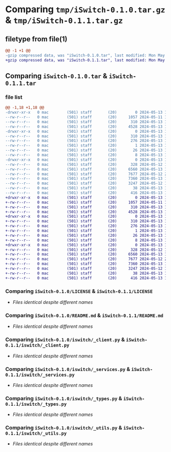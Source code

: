 # Comparing `tmp/iSwitch-0.1.0.tar.gz` & `tmp/iSwitch-0.1.1.tar.gz`

## filetype from file(1)

```diff
@@ -1 +1 @@
-gzip compressed data, was "iSwitch-0.1.0.tar", last modified: Mon May 13 18:25:05 2024, max compression
+gzip compressed data, was "iSwitch-0.1.1.tar", last modified: Mon May 13 18:25:55 2024, max compression
```

## Comparing `iSwitch-0.1.0.tar` & `iSwitch-0.1.1.tar`

### file list

```diff
@@ -1,18 +1,18 @@
-drwxr-xr-x   0 mac        (501) staff       (20)        0 2024-05-13 18:25:05.795823 iSwitch-0.1.0/
--rw-r--r--   0 mac        (501) staff       (20)     1057 2024-05-11 18:46:44.000000 iSwitch-0.1.0/LICENSE
--rw-r--r--   0 mac        (501) staff       (20)      310 2024-05-13 18:25:05.795316 iSwitch-0.1.0/PKG-INFO
--rw-r--r--   0 mac        (501) staff       (20)     4528 2024-05-13 17:13:43.000000 iSwitch-0.1.0/README.md
-drwxr-xr-x   0 mac        (501) staff       (20)        0 2024-05-13 18:25:05.794767 iSwitch-0.1.0/iSwitch.egg-info/
--rw-r--r--   0 mac        (501) staff       (20)      310 2024-05-13 18:25:05.000000 iSwitch-0.1.0/iSwitch.egg-info/PKG-INFO
--rw-r--r--   0 mac        (501) staff       (20)      276 2024-05-13 18:25:05.000000 iSwitch-0.1.0/iSwitch.egg-info/SOURCES.txt
--rw-r--r--   0 mac        (501) staff       (20)        1 2024-05-13 18:25:05.000000 iSwitch-0.1.0/iSwitch.egg-info/dependency_links.txt
--rw-r--r--   0 mac        (501) staff       (20)       26 2024-05-13 18:25:05.000000 iSwitch-0.1.0/iSwitch.egg-info/requires.txt
--rw-r--r--   0 mac        (501) staff       (20)        8 2024-05-13 18:25:05.000000 iSwitch-0.1.0/iSwitch.egg-info/top_level.txt
-drwxr-xr-x   0 mac        (501) staff       (20)        0 2024-05-13 18:25:05.793977 iSwitch-0.1.0/iswitch/
--rw-r--r--   0 mac        (501) staff       (20)      328 2024-05-12 10:01:33.000000 iSwitch-0.1.0/iswitch/__init__.py
--rw-r--r--   0 mac        (501) staff       (20)     6560 2024-05-13 16:12:36.000000 iSwitch-0.1.0/iswitch/_client.py
--rw-r--r--   0 mac        (501) staff       (20)     7677 2024-05-12 22:15:34.000000 iSwitch-0.1.0/iswitch/_services.py
--rw-r--r--   0 mac        (501) staff       (20)     7360 2024-05-13 16:09:25.000000 iSwitch-0.1.0/iswitch/_types.py
--rw-r--r--   0 mac        (501) staff       (20)     3247 2024-05-12 10:42:22.000000 iSwitch-0.1.0/iswitch/_utils.py
--rw-r--r--   0 mac        (501) staff       (20)       38 2024-05-13 18:25:05.795927 iSwitch-0.1.0/setup.cfg
--rw-r--r--   0 mac        (501) staff       (20)      416 2024-05-13 18:23:36.000000 iSwitch-0.1.0/setup.py
+drwxr-xr-x   0 mac        (501) staff       (20)        0 2024-05-13 18:25:55.403634 iSwitch-0.1.1/
+-rw-r--r--   0 mac        (501) staff       (20)     1057 2024-05-11 18:46:44.000000 iSwitch-0.1.1/LICENSE
+-rw-r--r--   0 mac        (501) staff       (20)      310 2024-05-13 18:25:55.402527 iSwitch-0.1.1/PKG-INFO
+-rw-r--r--   0 mac        (501) staff       (20)     4528 2024-05-13 17:13:43.000000 iSwitch-0.1.1/README.md
+drwxr-xr-x   0 mac        (501) staff       (20)        0 2024-05-13 18:25:55.401816 iSwitch-0.1.1/iSwitch.egg-info/
+-rw-r--r--   0 mac        (501) staff       (20)      310 2024-05-13 18:25:55.000000 iSwitch-0.1.1/iSwitch.egg-info/PKG-INFO
+-rw-r--r--   0 mac        (501) staff       (20)      276 2024-05-13 18:25:55.000000 iSwitch-0.1.1/iSwitch.egg-info/SOURCES.txt
+-rw-r--r--   0 mac        (501) staff       (20)        1 2024-05-13 18:25:55.000000 iSwitch-0.1.1/iSwitch.egg-info/dependency_links.txt
+-rw-r--r--   0 mac        (501) staff       (20)       26 2024-05-13 18:25:55.000000 iSwitch-0.1.1/iSwitch.egg-info/requires.txt
+-rw-r--r--   0 mac        (501) staff       (20)        8 2024-05-13 18:25:55.000000 iSwitch-0.1.1/iSwitch.egg-info/top_level.txt
+drwxr-xr-x   0 mac        (501) staff       (20)        0 2024-05-13 18:25:55.401119 iSwitch-0.1.1/iswitch/
+-rw-r--r--   0 mac        (501) staff       (20)      328 2024-05-12 10:01:33.000000 iSwitch-0.1.1/iswitch/__init__.py
+-rw-r--r--   0 mac        (501) staff       (20)     6560 2024-05-13 16:12:36.000000 iSwitch-0.1.1/iswitch/_client.py
+-rw-r--r--   0 mac        (501) staff       (20)     7677 2024-05-12 22:15:34.000000 iSwitch-0.1.1/iswitch/_services.py
+-rw-r--r--   0 mac        (501) staff       (20)     7360 2024-05-13 16:09:25.000000 iSwitch-0.1.1/iswitch/_types.py
+-rw-r--r--   0 mac        (501) staff       (20)     3247 2024-05-12 10:42:22.000000 iSwitch-0.1.1/iswitch/_utils.py
+-rw-r--r--   0 mac        (501) staff       (20)       38 2024-05-13 18:25:55.403808 iSwitch-0.1.1/setup.cfg
+-rw-r--r--   0 mac        (501) staff       (20)      416 2024-05-13 18:25:46.000000 iSwitch-0.1.1/setup.py
```

### Comparing `iSwitch-0.1.0/LICENSE` & `iSwitch-0.1.1/LICENSE`

 * *Files identical despite different names*

### Comparing `iSwitch-0.1.0/README.md` & `iSwitch-0.1.1/README.md`

 * *Files identical despite different names*

### Comparing `iSwitch-0.1.0/iswitch/_client.py` & `iSwitch-0.1.1/iswitch/_client.py`

 * *Files identical despite different names*

### Comparing `iSwitch-0.1.0/iswitch/_services.py` & `iSwitch-0.1.1/iswitch/_services.py`

 * *Files identical despite different names*

### Comparing `iSwitch-0.1.0/iswitch/_types.py` & `iSwitch-0.1.1/iswitch/_types.py`

 * *Files identical despite different names*

### Comparing `iSwitch-0.1.0/iswitch/_utils.py` & `iSwitch-0.1.1/iswitch/_utils.py`

 * *Files identical despite different names*

